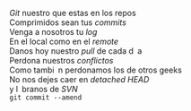 <p><em>Git</em> nuestro que estas en los repos<br />
Comprimidos sean tus <em>commits</em><br />
Venga a nosotros tu <em>log</em><br />
En el local como en el <em>remote</em><br />
Danos hoy nuestro <em>pull</em> de cada d a<br />
Perdona nuestros <em>conflictos</em><br />
Como tambi n perdonamos los de otros geeks<br />
No nos dejes caer en <em>detached HEAD</em><br />
y l branos de <em>SVN</em><br />
<code>git commit --amend</code></p>